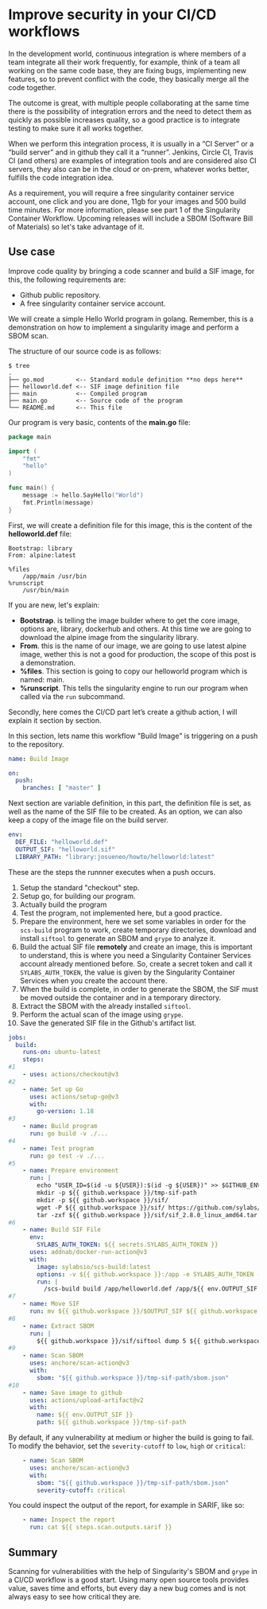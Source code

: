 # Improve security in your CI/CD workflows

In the development world, continuous integration is where members of a team integrate all their work frequently, for example, think of a team all working on the same code base, they are fixing bugs, implementing new features, so to prevent conflict with the code, they basically merge all the code together.

The outcome is great, with multiple people collaborating at the same time there is the possibility of integration errors and the need to detect them as quickly as possible increases quality, so a good practice is to integrate testing to make sure it all works together.

When we perform this integration process, it is usually in a “CI Server” or a “build server” and in github they call it a “runner”. Jenkins, Circle CI, Travis CI (and others) are examples of integration tools and are considered also CI servers, they also can be in the cloud or on-prem, whatever works better, fulfills the code integration idea.

As a requirement, you will require a free singularity container service account, one click and you are done, 11gb for your images and 500 build time minutes. For more information, please see part 1 of the Singularity Container Workflow. Upcoming releases will include a SBOM (Software Bill of Materials) so let's take advantage of it.

## Use case

Improve code quality by bringing a code scanner and build a SIF image, for this, the following requirements are:
* Github public repository.
* A free singularity container service account.

We will create a simple Hello World program in golang. Remember, this is a demonstration on how to implement a singularity image and perform a SBOM scan.

The structure of our source code is as follows:
```
$ tree
.
├── go.mod         <-- Standard module definition **no deps here**
├── helloworld.def <-- SIF image definition file
├── main           <-- Compiled program
├── main.go        <-- Source code of the program
└── README.md      <-- This file
```

Our program is very basic, contents of the **main.go** file:

```go
package main

import (
	"fmt"
	"hello"
)

func main() {
	message := hello.SayHello("World")
	fmt.Println(message)
}
```
First, we will create a definition file for this image, this is the content of the **helloworld.def** file:

```
Bootstrap: library
From: alpine:latest

%files
    /app/main /usr/bin
%runscript
    /usr/bin/main
```

If you are new, let's explain:

* **Bootstrap**. is telling the image builder where to get the core image, options are, library, dockerhub and others. At this time we are going to download the alpine image from the singularity library.
* **From**. this is the name of our image, we are going to use latest alpine image, wether this is not a good for production, the scope of this post is a demonstration.
* **%files**. This section is going to copy our helloworld program which is named: main.
* **%runscript**. This tells the singularity engine to run our program when called via the `run` subcommand.

Secondly, here comes the CI/CD part let’s create a github action, I will explain it section by section.

In this section, lets name this workflow "Build Image" is triggering on a push to the repository.
```yaml
name: Build Image

on:
  push:
    branches: [ "master" ]
```

Next section are variable definition, in this part, the definition file is set, as well as the name of the SIF file to be created. As an option, we can also keep a copy of the image file on the build server.

```yaml
env:
  DEF_FILE: "helloworld.def"
  OUTPUT_SIF: "helloworld.sif"
  LIBRARY_PATH: "library:josueneo/howto/helloworld:latest"
```

These are the steps the runnner executes when a push occurs.

1. Setup the standard "checkout" step.
2. Setup go, for building our program.
3. Actually build the program
4. Test the program, not implemented here, but a good practice.
5. Prepare the environment, here we set some variables in order for the `scs-build` program to work, create temporary directories, download  and install `siftool` to generate an SBOM and `grype` to analyze it.
6. Build the actual SIF file **remotely** and create an image, this is important to understand, this is where you need a Singularity Container Services account already mentioned before. So, create a secret token and call it `SYLABS_AUTH_TOKEN`, the value is given by the Singularity Container Services when you create the account there.
7. When the build is complete, in order to generate the SBOM, the SIF must be moved outside the container and in a temporary directory.
8. Extract the SBOM with the already installed `siftool`.
9. Perform the actual scan of the image using `grype`.
10. Save the generated SIF file in the Github's artifact list.

```yaml
jobs:
  build:
    runs-on: ubuntu-latest
    steps:
#1
    - uses: actions/checkout@v3
#2
    - name: Set up Go
      uses: actions/setup-go@v3
      with:
        go-version: 1.18
#3
    - name: Build program
      run: go build -v ./...
#4
    - name: Test program
      run: go test -v ./...
#5
    - name: Prepare environment
      run: |
        echo "USER_ID=$(id -u ${USER}):$(id -g ${USER})" >> $GITHUB_ENV
        mkdir -p ${{ github.workspace }}/tmp-sif-path
        mkdir -p ${{ github.workspace }}/sif/
        wget -P ${{ github.workspace }}/sif/ https://github.com/sylabs/sif/releases/download/v2.8.0/sif_2.8.0_linux_amd64.tar.gz
        tar -zxf ${{ github.workspace }}/sif/sif_2.8.0_linux_amd64.tar.gz -C ${{ github.workspace }}/sif/
#6
    - name: Build SIF File
      env:
        SYLABS_AUTH_TOKEN: ${{ secrets.SYLABS_AUTH_TOKEN }}
      uses: addnab/docker-run-action@v3
      with:
        image: sylabsio/scs-build:latest
        options: -v ${{ github.workspace }}:/app -e SYLABS_AUTH_TOKEN -u ${{ env.USER_ID }}
        run: |
          /scs-build build /app/helloworld.def /app/${{ env.OUTPUT_SIF }}
#7
    - name: Move SIF
      run: mv ${{ github.workspace }}/$OUTPUT_SIF ${{ github.workspace }}/tmp-sif-path/$OUTPUT_SIF
#8
    - name: Extract SBOM
      run: |
        ${{ github.workspace }}/sif/siftool dump 5 ${{ github.workspace }}/tmp-sif-path/$OUTPUT_SIF > ${{ github.workspace }}/tmp-sif-path/sbom.json
#9
    - name: Scan SBOM
      uses: anchore/scan-action@v3
      with:
        sbom: "${{ github.workspace }}/tmp-sif-path/sbom.json"
#10
    - name: Save image to github
      uses: actions/upload-artifact@v2
      with:
        name: ${{ env.OUTPUT_SIF }}
        path: ${{ github.workspace }}/tmp-sif-path
```

By default, if any vulnerability at medium or higher the build is going to fail. To modify the behavior, set the `severity-cutoff` to `low`, `high` or `critical`:

```yaml
    - name: Scan SBOM
      uses: anchore/scan-action@v3
      with:
        sbom: "${{ github.workspace }}/tmp-sif-path/sbom.json"
        severity-cutoff: critical
```

You could inspect the output of the report, for example in SARIF, like so:

```yaml
    - name: Inspect the report
      run: cat ${{ steps.scan.outputs.sarif }}
```

## Summary
Scanning for vulnerabilities with the help of Singularity's SBOM and `grype` in a CI/CD workflow is a good start. Using many open source tools provides value, saves time and efforts, but every day a new bug comes and is not always easy to see how critical they are.